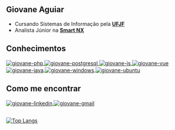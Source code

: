 ## Giovane Aguiar
- Cursando Sistemas de Informação pela <b><a href="https://www2.ufjf.br/ufjf/">UFJF</a></b>
- Analista Júnior na <b><a href="https://www.smartnx.com/">Smart NX</a></b>

## Conhecimentos


<a href="#" target="_blank">
<img align="center" alt="giovane-php" src="https://img.shields.io/badge/PHP-777BB4?style=for-the-badge&logo=php&logoColor=white" style="max-width:100%;">
</a>


<a href="#" target="_blank">
<img align="center" alt="giovane-postgresql" src="https://img.shields.io/badge/PostgreSQL-316192?style=for-the-badge&logo=postgresql&logoColor=white" style="max-width:100%;">
</a>

<a href="#" target="_blank">
<img align="center" alt="giovane-js" src="https://img.shields.io/badge/JavaScript-323330?style=for-the-badge&logo=javascript&logoColor=F7DF1E" style="max-width:100%;">
</a>


<a href="#" target="_blank">
<img align="center" alt="giovane-vue" src="https://img.shields.io/badge/Vue.js-35495E?style=for-the-badge&logo=vue.js&logoColor=4FC08D" style="max-width:100%;">
</a>

<a href="#" target="_blank">
<img align="center" alt="giovane-java" src="https://img.shields.io/badge/Java-ED8B00?style=for-the-badge&logo=java&logoColor=white" style="max-width:100%;">
</a>

<a href="#" target="_blank">
<img align="center" alt="giovane-windows" src="https://img.shields.io/badge/Windows-0078D6?style=for-the-badge&logo=windows&logoColor=white" style="max-width:100%;">
</a>

<a href="#" target="_blank">
<img align="center" alt="giovane-ubuntu" src="https://img.shields.io/badge/Ubuntu-E95420?style=for-the-badge&logo=ubuntu&logoColor=white" style="max-width:100%;">
</a>

## Como me encontrar

<a href="https://www.linkedin.com/in/giovane-aguiar/" target="_blank">
<img align="center" alt="giovane-linkedin" src="https://img.shields.io/badge/LinkedIn-0077B5?style=for-the-badge&logo=linkedin&logoColor=white" style="max-width:100%;">
</a>

<a href="mailto:giovaneaguiar@ice.ufjf.br" target="_blank">
<img align="center" alt="giovane-gmail" src="https://img.shields.io/badge/Gmail-D14836?style=for-the-badge&logo=gmail&logoColor=white" style="max-width:100%;">
</a>


##

[![Top Langs](https://github-readme-stats.vercel.app/api/top-langs/?username=giovaneaguiar&layout=compact&theme=dark&langs_count=6&count_private=true)](https://github.com/anuraghazra/github-readme-stats)


<!--
 
[![Linkedin Badge](https://img.shields.io/badge/-Giovane%20Aguiar-6633cc?style=flat-square&logo=Linkedin&logoColor=white&link=https://www.linkedin.com/in/giovane-aguiar/)](https://www.linkedin.com/in/giovane-aguiar/)  -
[![Gmail Badge](https://img.shields.io/badge/-giovaneaguiar@ice.ufjf.br-6633cc?style=flat-square&logo=Gmail&logoColor=white&link=mailto:giovaneaguiar@ice.ufjf.br)](mailto:giovaneaguiar@ice.ufjf.br)
-->
<!--
**giovaneaguiar/giovaneaguiar** is a ✨ _special_ ✨ repository because its `README.md` (this file) appears on your GitHub profile.

Here are some ideas to get you started:

- 🔭 I’m currently working on ...
- 🌱 I’m currently learning ...
- 👯 I’m looking to collaborate on ...
- 🤔 I’m looking for help with ...
- 💬 Ask me about ...
- 📫 How to reach me: ...
- 😄 Pronouns: ...
- ⚡ Fun fact: ...
-->

